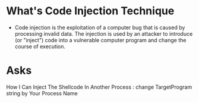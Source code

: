 # What's Code Injection Technique
* Code injection is the exploitation of a computer bug that is caused by processing invalid data. The injection is used by an attacker to introduce (or "inject") code into a vulnerable computer program and change the course of execution.
# Asks
How I Can Inject The Shellcode In Another Process : change TargetProgram string by Your Process Name
